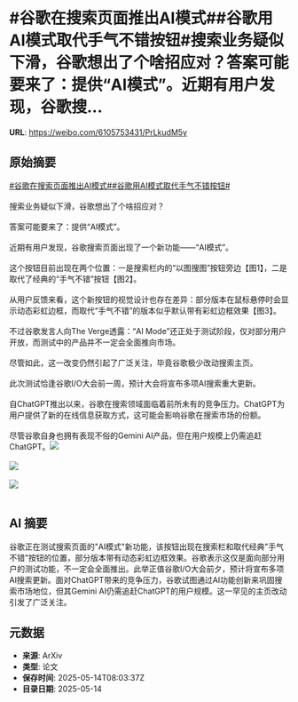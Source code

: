 # #谷歌在搜索页面推出AI模式##谷歌用AI模式取代手气不错按钮#搜索业务疑似下滑，谷歌想出了个啥招应对？答案可能要来了：提供“AI模式”。近期有用户发现，谷歌搜...

**URL**: https://weibo.com/6105753431/PrLkudM5y

## 原始摘要

<a href="https://m.weibo.cn/search?containerid=231522type%3D1%26t%3D10%26q%3D%23%E8%B0%B7%E6%AD%8C%E5%9C%A8%E6%90%9C%E7%B4%A2%E9%A1%B5%E9%9D%A2%E6%8E%A8%E5%87%BAAI%E6%A8%A1%E5%BC%8F%23&amp;extparam=%23%E8%B0%B7%E6%AD%8C%E5%9C%A8%E6%90%9C%E7%B4%A2%E9%A1%B5%E9%9D%A2%E6%8E%A8%E5%87%BAAI%E6%A8%A1%E5%BC%8F%23" data-hide=""><span class="surl-text">#谷歌在搜索页面推出AI模式#</span></a><a href="https://m.weibo.cn/search?containerid=231522type%3D1%26t%3D10%26q%3D%23%E8%B0%B7%E6%AD%8C%E7%94%A8AI%E6%A8%A1%E5%BC%8F%E5%8F%96%E4%BB%A3%E6%89%8B%E6%B0%94%E4%B8%8D%E9%94%99%E6%8C%89%E9%92%AE%23&amp;extparam=%23%E8%B0%B7%E6%AD%8C%E7%94%A8AI%E6%A8%A1%E5%BC%8F%E5%8F%96%E4%BB%A3%E6%89%8B%E6%B0%94%E4%B8%8D%E9%94%99%E6%8C%89%E9%92%AE%23" data-hide=""><span class="surl-text">#谷歌用AI模式取代手气不错按钮#</span></a><br><br>搜索业务疑似下滑，谷歌想出了个啥招应对？<br><br>答案可能要来了：提供“AI模式”。<br><br>近期有用户发现，谷歌搜索页面出现了一个新功能——“AI模式”。<br><br>这个按钮目前出现在两个位置：一是搜索栏内的“以图搜图”按钮旁边【图1】，二是取代了经典的“手气不错”按钮【图2】。<br><br>从用户反馈来看，这个新按钮的视觉设计也存在差异：部分版本在鼠标悬停时会显示动态彩虹边框，而取代“手气不错”的版本似乎默认带有彩虹边框效果【图3】。<br><br>不过谷歌发言人向The Verge透露：“AI Mode”还正处于测试阶段，仅对部分用户开放，而测试中的产品并不一定会全面推向市场。<br><br>尽管如此，这一改变仍然引起了广泛关注，毕竟谷歌极少改动搜索主页。<br><br>此次测试恰逢谷歌I/O大会前一周，预计大会将宣布多项AI搜索重大更新。<br><br>自ChatGPT推出以来，谷歌在搜索领域面临着前所未有的竞争压力。ChatGPT为用户提供了新的在线信息获取方式，这可能会影响谷歌在搜索市场的份额。<br><br>尽管谷歌自身也拥有表现不俗的Gemini AI产品，但在用户规模上仍需追赶ChatGPT。<img style="" src="https://tvax1.sinaimg.cn/large/006Fd7o3gy1i1evaun0r2j30p80ckgn5.jpg" referrerpolicy="no-referrer"><br><br><img style="" src="https://tvax3.sinaimg.cn/large/006Fd7o3gy1i1evax8wrtj32bc1tzk6m.jpg" referrerpolicy="no-referrer"><br><br><img style="" src="https://tvax2.sinaimg.cn/large/006Fd7o3gy1i1evayj7cmj31400qo77i.jpg" referrerpolicy="no-referrer"><br><br>

## AI 摘要

谷歌正在测试搜索页面的"AI模式"新功能，该按钮出现在搜索栏和取代经典"手气不错"按钮的位置，部分版本带有动态彩虹边框效果。谷歌表示这仅是面向部分用户的测试功能，不一定会全面推出。此举正值谷歌I/O大会前夕，预计将宣布多项AI搜索更新。面对ChatGPT带来的竞争压力，谷歌试图通过AI功能创新来巩固搜索市场地位，但其Gemini AI仍需追赶ChatGPT的用户规模。这一罕见的主页改动引发了广泛关注。

## 元数据

- **来源**: ArXiv
- **类型**: 论文
- **保存时间**: 2025-05-14T08:03:37Z
- **目录日期**: 2025-05-14
